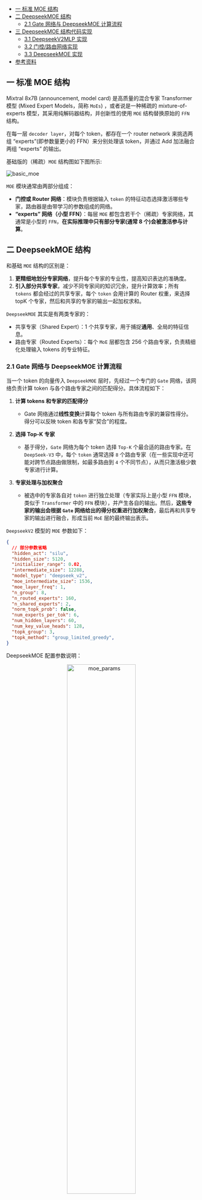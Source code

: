 - [一 标准 MOE 结构](#一-标准-moe-结构)
- [二 DeepseekMOE 结构](#二-deepseekmoe-结构)
  - [2.1 Gate 网络与 DeepseekMOE 计算流程](#21-gate-网络与-deepseekmoe-计算流程)
- [三 DeepseekMOE 结构代码实现](#三-deepseekmoe-结构代码实现)
  - [3.1 DeepseekV2MLP 实现](#31-deepseekv2mlp-实现)
  - [3.2 门控/路由网络实现](#32-门控路由网络实现)
  - [3.3 DeepseekMOE 实现](#33-deepseekmoe-实现)
- [参考资料](#参考资料)

## 一 标准 MOE 结构

Mixtral 8x7B (announcement, model card) 是高质量的混合专家 Transformer 模型 (Mixed Expert Models，简称 `MoEs`) ，或者说是一种稀疏的 mixture-of-experts 模型，其采用纯解码器结构，并创新性的使用 `MOE` 结构替换原始的 `FFN` 结构。

在每一层 `decoder layer`，对每个 token，都存在一个 router network 来挑选两组 “experts”(即参数量更小的 FFN）来分别处理该 token，并通过 Add 加法融合两组 “experts” 的输出。

基础版的（稀疏）`MOE` 结构图如下图所示:

![basic_moe](../images/moe/basic_moe.png)

`MOE` 模块通常由两部分组成：
- **门控或 Router 网络**：模块负责根据输入 `token` 的特征动态选择激活哪些专家，路由器是由带学习的参数组成的网络。
- **“experts” 网络（小型 FFN）**：每层 `MOE` 都包含若干个（稀疏）专家网络，其通常是小型的 `FFN`，**在实际推理中只有部分专家(通常 8 个)会被激活参与计算**。

## 二 DeepseekMOE 结构

和基础 `MOE` 结构的区别是：
1. **更精细地划分专家网络**，提升每个专家的专业性，提高知识表达的准确度。
2. **引入部分共享专家**，减少不同专家间的知识冗余，提升计算效率；所有 `tokens` 都会经过的共享专家，每个 `token` 会用计算的 Router 权重，来选择 topK 个专家，然后和共享的专家的输出一起加权求和。

`DeepseekMOE` 其实是有两类专家的：
- 共享专家（Shared Expert）：$1$ 个共享专家，用于捕捉**通用**、全局的特征信息。
- 路由专家（Routed Experts）：每个 `MoE` 层都包含 256 个路由专家，负责精细化处理输入 tokens 的专业特征。

### 2.1 Gate 网络与 DeepseekMOE 计算流程

当一个 token 的向量传入 `DeepseekMOE` 层时，先经过一个专门的 `Gate` 网络，该网络负责计算 token 与各个路由专家之间的匹配得分。具体流程如下：

1. **计算 tokens 和专家的匹配得分**
   - Gate 网络通过**线性变换**计算每个 token 与所有路由专家的兼容性得分。得分可以反映 token 和各专家“契合”的程度。

2. **选择 Top-K 专家**
    - 基于得分，`Gate` 网络为每个 token 选择 `Top-K` 个最合适的路由专家。在 `DeepSeek‐V3` 中，每个 `token` 通常选择 `8` 个路由专家（在一些实现中还可能对跨节点路由做限制，如最多路由到 `4` 个不同节点），从而只激活极少数专家进行计算。

3. **专家处理与加权聚合**
   - 被选中的专家各自对 `token` 进行独立处理（专家实际上是小型 `FFN` 模块，类似于 `Transformer` 中的 `FFN` 模块），并产生各自的输出。然后，**这些专家的输出会根据 `Gate` 网络给出的得分权重进行加权聚合**，最后再和共享专家的输出进行融合，形成当前 `MoE` 层的最终输出表示。

`DeepseekV2` 模型的 `MOE` 参数如下：

```json
{
  // 部分参数省略
  "hidden_act": "silu",
  "hidden_size": 5120,
  "initializer_range": 0.02,
  "intermediate_size": 12288,
  "model_type": "deepseek_v2",
  "moe_intermediate_size": 1536,
  "moe_layer_freq": 1,
  "n_group": 8,
  "n_routed_experts": 160,
  "n_shared_experts": 2,
  "norm_topk_prob": false,
  "num_experts_per_tok": 6,
  "num_hidden_layers": 60,
  "num_key_value_heads": 128,
  "topk_group": 3,
  "topk_method": "group_limited_greedy",
}
```

DeepseekMOE 配置参数说明：

<div align="center">
<img src="../images/moe/moe_params.png" width="60%" alt="moe_params">
</div>

## 三 DeepseekMOE 结构代码实现

这里只考虑推理模式下的 `DeepseekMOE` 结构实现，且分步实现。

### 3.1 DeepseekV2MLP 实现

专家其实就是参数量更少的 `FFN/MLP` 结构，和 `llama` 中结构一样，只是参数量和计算量更少了，DeepseekV2MLP 代码如下所示:

```python
class DeepseekV2MLP(nn.Module):
    def __init__(self, config, hidden_size=None, intermediate_size=None):
        super().__init__()
        self.config = config
        self.hidden_size = config.hidden_size if hidden_size is None else hidden_size
        self.intermediate_size = (
            config.intermediate_size if intermediate_size is None else intermediate_size
        )

        self.gate_proj = nn.Linear(self.hidden_size, self.intermediate_size, bias=False)
        self.up_proj = nn.Linear(self.hidden_size, self.intermediate_size, bias=False)
        self.down_proj = nn.Linear(self.intermediate_size, self.hidden_size, bias=False)
        self.act_fn = ACT2FN[config.hidden_act] # silu 激活函数

    def forward(self, x):
        mlp_out = self.down_proj(self.act_fn(self.gate_proj(x)) * self.up_proj(x))
        return mlp_out
```

### 3.2 门控/路由网络实现

门控网络的作用是，根据输入 tokens 动态的选择 Top-K 个专家，并为每个 Token 分配权重。关键流程如下：
1. **门控分数计算**：通过线性层 + Softmax 生成专家选择概率分布。
2. **Top-K 专家选择**：支持两种模式（贪婪选择 vs 分组限制贪婪选择），贪婪模式直接使用 `torch.topk` 函数**选取分数张量中的前 k 个分数**。
3. **权重归一化**：对 `Top-K` 权重进行归一化或缩放。

代码实现如下所示:

```python
import torch
import torch.nn as nn
import torch.nn.functional as F
import math 
from dataclasses import dataclass

class MoEGate(nn.Module):
    def __init__(self, config):
        super().__init__()
        self.config = config
        self.top_k = config.num_experts_per_tok
        self.n_routed_experts = config.n_routed_experts
        self.routed_scaling_factor = config.routed_scaling_factor
        self.scoring_func = config.scoring_func
        self.topk_method = config.topk_method
        self.n_group = config.n_group
        self.topk_group = config.topk_group
        self.norm_topk_prob = config.norm_topk_prob
        
        # 静态化推理配置（假设配置固定）
        self.inference_norm = self.norm_topk_prob and (self.top_k > 1)
        self.use_group_limited = (self.topk_method == "group_limited_greedy")

        # 门控权重
        self.gating_dim = config.hidden_size
        self.weight = nn.Parameter(torch.empty((self.n_routed_experts, self.gating_dim)))
        self.reset_parameters()

    def reset_parameters(self):
        nn.init.kaiming_uniform_(self.weight, a=math.sqrt(5))

    @torch.inference_mode()  # 禁用梯度与训练逻辑
    def forward(self, hidden_states):
        bsz, seq_len, h = hidden_states.shape
        hidden_states = hidden_states.reshape(-1, h)
        
        # 门控分数计算（保持原始数据类型）
        logits = F.linear(hidden_states, self.weight)  # [n_tokens, n_experts]
        scores = logits.softmax(dim=-1)  # 自动推断 dtype

        # Top-K 选择（静态分支）
        if self.use_group_limited:
            # 分组限制逻辑优化
            group_scores = scores.view(bsz * seq_len, self.n_group, -1).max(dim=-1).values
            group_idx = torch.topk(group_scores, k=self.topk_group, dim=-1, sorted=False)[1]
            group_mask = torch.zeros_like(group_scores).scatter_(1, group_idx, 1)
            score_mask = group_mask.unsqueeze(-1).expand(-1, -1, self.n_routed_experts // self.n_group).reshape(bsz * seq_len, -1)
            scores = scores.masked_fill(~score_mask.bool(), 0.0)
        
        topk_weight, topk_idx = torch.topk(scores, k=self.top_k, dim=-1, sorted=False)

        # 权重归一化（静态分支）
        if self.inference_norm:
            topk_weight = topk_weight / (topk_weight.sum(dim=-1, keepdim=True) + 1e-20)
        else:
            topk_weight = topk_weight * self.routed_scaling_factor

        return topk_idx, topk_weight, None  # aux_loss 始终为 None

@dataclass
class DeepseekV2Config:
    # 1, Position Config
    max_position_embeddings: int = 163840
    vocab_size: int = 102400

    # 2, MLA Config
    # down_linear config
    q_lora_rank: int = 1536
    kv_lora_rank: int = 512

    # head_dim、heads and hidden_size config
    v_head_dim: int = 128
    qk_nope_head_dim: int = 128
    qk_rope_head_dim: int = 64
    hidden_size: int = 5120
    num_attention_heads: int = 128
    num_key_value_heads: int = 128
    
    attention_bias: bool = False

    attention_dropout: float = 0.1
    # rope config
    rope_theta: float = 10000

    # 3, MOE Config
    n_group: int = 8
    n_routed_experts: int = 160
    num_experts_per_tok: int = 6
    topk_group: int = 3
    routed_scaling_factor: float = 1.0
    scoring_func: str="softmax"
    topk_method: str="greedy"
    norm_topk_prob: bool = True

# 初始化配置
config = DeepseekV2Config()

# 模拟输入，CPU 电脑可直接跑，去除了 cuda 设备限制代码
device = torch.device("cuda" if torch.cuda.is_available() else "cpu")
hidden_states = torch.randn(32, 64, 5120, device=device)

# 创建模块
moe_gate = MoEGate(config)  # 半精度推理

# gate 网络推理
topk_idx, topk_weight, _ = moe_gate(hidden_states)

print("topk_idx shape ", topk_idx.shape) # 32 * 64 = 2048 个 tokens
print("topk_weight shape", topk_weight.shape)

"""
# 输出如下，表示每个 token 会激活 6 个专家参与计算
topk_idx shape  torch.Size([2048, 6]) 
topk_weight shape torch.Size([2048, 6])
"""
```

### 3.3 DeepseekMOE 实现

1. **门控计算**
   - 调用门控网络（`self.gate`），对输入 `hidden_states` 计算得到 `top‑k` 专家索引（topk_idx）、对应权重（topk_weight）以及辅助损失（aux_loss，推理时不参与梯度计算）。
2. **数据重排**
    - 将输入 `hidden_states` 展平为二维张量（形状 $[B \times T, d]$），并将 `topk_idx` 也展平。
	- 在推理模式下，通常不需要像训练时那样对每个 `token` 进行 repeat_interleave，因为每个 token 只会由对应专家处理一次。
3. **专家计算**
	- 根据展平后的 `topk_idx`，依次对每个专家负责的 token 子集进行计算。
	- 由于这里可能存在多个 `token` 被分配给不同专家，实际实现中需要将每个专家的输出按顺序记录下来。
4. **输出重构与加权融合**
	- 将所有专家计算的输出进行合并。通过将输出重新整理（排序）回原始 token 顺序，并按照 topk_weight 对各个专家输出进行加权求和，从而获得最终输出。
	- 整个过程保证最终输出形状与原始输入保持一致，即 $[B, T, d]$。

`DeepseekMOE` 结构代码实现如下所示：

```python
# 为了单元测试，模拟不使用分布式（ep_size默认为1）
class DeepseekV2MoE(nn.Module):
    """
    A mixed expert module containing shared experts.
    """
    def __init__(self, config):
        super().__init__()
        self.config = config
        self.num_experts_per_tok = config.num_experts_per_tok

        self.experts = nn.ModuleList(
            [
                DeepseekV2MLP(
                    config, intermediate_size=config.moe_intermediate_size
                )
                for i in range(config.n_routed_experts)
            ]
        )
        self.gate = MoEGate(config)
        if config.n_shared_experts is not None:
            intermediate_size = config.moe_intermediate_size * config.n_shared_experts
            self.shared_experts = DummyMLP(config=config, intermediate_size=intermediate_size)

    # 此处为简化实现，仅做推理示例，不涉及分布式通信
    @torch.no_grad()
    def moe_infer(self, x, topk_ids, topk_weight):
        # x: [batch * seq_len, hidden_size] # 对每个 token 依然采用与训练类似的方式进行专家计算
        outputs = []
        flat_topk_ids = topk_ids.view(-1)
        for i, expert in enumerate(self.experts):
            mask = (flat_topk_ids == i)
            if mask.sum() == 0:
                continue
            outputs.append(expert(x[mask]))
        # 简单拼接，不做复杂排序和 all-to-all 操作
        outs = torch.cat(outputs, dim=0)
        new_x = torch.empty_like(outs)
        # 这里直接返回加权求和的结果（实际实现更复杂）
        final_out = (outs.view(*topk_weight.shape, -1) * topk_weight.unsqueeze(-1)).sum(dim=1)
        return final_out
```

## 参考资料

- [Mixtral of Experts](https://arxiv.org/pdf/2401.04088)
- [Switch Transformers: Scaling to Trillion Parameter Models with Simple and Efficient Sparsity](https://arxiv.org/pdf/2101.03961)
- [混合专家模型 (MoE) 详解](https://huggingface.co/blog/zh/moe)
- [MOE 大模型架构与机制详解 —— 以 DeepSeek‑v3 为例](https://zhuanlan.zhihu.com/p/22570639120)